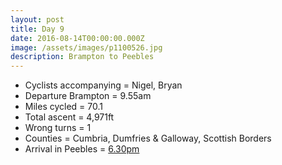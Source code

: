 ```yaml
---
layout: post
title: Day 9
date: 2016-08-14T00:00:00.000Z
image: /assets/images/p1100526.jpg
description: Brampton to Peebles
---
```



* Cyclists accompanying = Nigel, Bryan
* Departure Brampton = 9.55am
* Miles cycled = 70.1
* Total ascent = 4,971ft&nbsp;
* Wrong turns = 1&nbsp;
* Counties = Cumbria, Dumfries & Galloway, Scottish Borders
* Arrival in Peebles =&nbsp;[‪6.30pm](x-apple-data-detectors://6/)